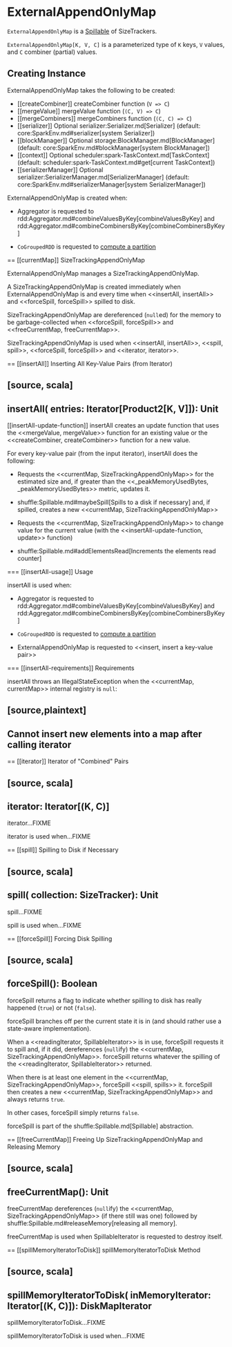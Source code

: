 # ExternalAppendOnlyMap

`ExternalAppendOnlyMap` is a [Spillable](Spillable.md) of SizeTrackers.

`ExternalAppendOnlyMap[K, V, C]` is a parameterized type of `K` keys, `V` values, and `C` combiner (partial) values.

## Creating Instance

ExternalAppendOnlyMap takes the following to be created:

* [[createCombiner]] createCombiner function (`V => C`)
* [[mergeValue]] mergeValue function (`(C, V) => C`)
* [[mergeCombiners]] mergeCombiners function (`(C, C) => C`)
* [[serializer]] Optional serializer:Serializer.md[Serializer] (default: core:SparkEnv.md#serializer[system Serializer])
* [[blockManager]] Optional storage:BlockManager.md[BlockManager] (default: core:SparkEnv.md#blockManager[system BlockManager])
* [[context]] Optional scheduler:spark-TaskContext.md[TaskContext] (default: scheduler:spark-TaskContext.md#get[current TaskContext])
* [[serializerManager]] Optional serializer:SerializerManager.md[SerializerManager] (default: core:SparkEnv.md#serializerManager[system SerializerManager])

ExternalAppendOnlyMap is created when:

* Aggregator is requested to rdd:Aggregator.md#combineValuesByKey[combineValuesByKey] and rdd:Aggregator.md#combineCombinersByKey[combineCombinersByKey]

* `CoGroupedRDD` is requested to [compute a partition](../rdd/CoGroupedRDD.md#compute)

== [[currentMap]] SizeTrackingAppendOnlyMap

ExternalAppendOnlyMap manages a SizeTrackingAppendOnlyMap.

A SizeTrackingAppendOnlyMap is created immediately when ExternalAppendOnlyMap is and every time when <<insertAll, insertAll>> and <<forceSpill, forceSpill>> spilled to disk.

SizeTrackingAppendOnlyMap are dereferenced (``null``ed) for the memory to be garbage-collected when <<forceSpill, forceSpill>> and <<freeCurrentMap, freeCurrentMap>>.

SizeTrackingAppendOnlyMap is used when <<insertAll, insertAll>>, <<spill, spill>>, <<forceSpill, forceSpill>> and <<iterator, iterator>>.

== [[insertAll]] Inserting All Key-Value Pairs (from Iterator)

[source, scala]
----
insertAll(
  entries: Iterator[Product2[K, V]]): Unit
----

[[insertAll-update-function]]
insertAll creates an update function that uses the <<mergeValue, mergeValue>> function for an existing value or the <<createCombiner, createCombiner>> function for a new value.

For every key-value pair (from the input iterator), insertAll does the following:

* Requests the <<currentMap, SizeTrackingAppendOnlyMap>> for the estimated size and, if greater than the <<_peakMemoryUsedBytes, _peakMemoryUsedBytes>> metric, updates it.

* shuffle:Spillable.md#maybeSpill[Spills to a disk if necessary] and, if spilled, creates a new <<currentMap, SizeTrackingAppendOnlyMap>>

* Requests the <<currentMap, SizeTrackingAppendOnlyMap>> to change value for the current value (with the <<insertAll-update-function, update>> function)

* shuffle:Spillable.md#addElementsRead[Increments the elements read counter]

=== [[insertAll-usage]] Usage

insertAll is used when:

* Aggregator is requested to rdd:Aggregator.md#combineValuesByKey[combineValuesByKey] and rdd:Aggregator.md#combineCombinersByKey[combineCombinersByKey]

* `CoGroupedRDD` is requested to [compute a partition](../rdd/CoGroupedRDD.md#compute)

* ExternalAppendOnlyMap is requested to <<insert, insert a key-value pair>>

=== [[insertAll-requirements]] Requirements

insertAll throws an IllegalStateException when the <<currentMap, currentMap>> internal registry is `null`:

[source,plaintext]
----
Cannot insert new elements into a map after calling iterator
----

== [[iterator]] Iterator of "Combined" Pairs

[source, scala]
----
iterator: Iterator[(K, C)]
----

iterator...FIXME

iterator is used when...FIXME

== [[spill]] Spilling to Disk if Necessary

[source, scala]
----
spill(
  collection: SizeTracker): Unit
----

spill...FIXME

spill is used when...FIXME

== [[forceSpill]] Forcing Disk Spilling

[source, scala]
----
forceSpill(): Boolean
----

forceSpill returns a flag to indicate whether spilling to disk has really happened (`true`) or not (`false`).

forceSpill branches off per the current state it is in (and should rather use a state-aware implementation).

When a <<readingIterator, SpillableIterator>> is in use, forceSpill requests it to spill and, if it did, dereferences (``null``ify) the <<currentMap, SizeTrackingAppendOnlyMap>>. forceSpill returns whatever the spilling of the <<readingIterator, SpillableIterator>> returned.

When there is at least one element in the <<currentMap, SizeTrackingAppendOnlyMap>>, forceSpill <<spill, spills>> it. forceSpill then creates a new <<currentMap, SizeTrackingAppendOnlyMap>> and always returns `true`.

In other cases, forceSpill simply returns `false`.

forceSpill is part of the shuffle:Spillable.md[Spillable] abstraction.

== [[freeCurrentMap]] Freeing Up SizeTrackingAppendOnlyMap and Releasing Memory

[source, scala]
----
freeCurrentMap(): Unit
----

freeCurrentMap dereferences (``null``ify) the <<currentMap, SizeTrackingAppendOnlyMap>> (if there still was one) followed by shuffle:Spillable.md#releaseMemory[releasing all memory].

freeCurrentMap is used when SpillableIterator is requested to destroy itself.

== [[spillMemoryIteratorToDisk]] spillMemoryIteratorToDisk Method

[source, scala]
----
spillMemoryIteratorToDisk(
  inMemoryIterator: Iterator[(K, C)]): DiskMapIterator
----

spillMemoryIteratorToDisk...FIXME

spillMemoryIteratorToDisk is used when...FIXME

